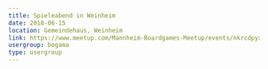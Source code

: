 ```yaml
---
title: Spieleabend in Weinheim 
date: 2018-06-15
location: Gemeindehaus, Weinheim
link: https://www.meetup.com/Mannheim-Boardgames-Meetup/events/nkrcdpyxjbtb/
usergroup: bogama
type: usergroup
---
```

